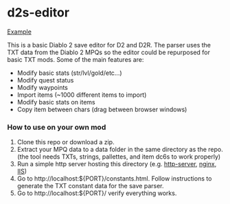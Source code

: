 # d2s-editor

[Example](http://d2s.dschu012.dev/)

This is a basic Diablo 2 save editor for D2 and D2R. The parser uses the TXT data from the Diablo 2 MPQs so the editor could be repurposed for basic TXT mods. Some of the main features are:

* Modify basic stats (str/lvl/gold/etc...)
* Modify quest status
* Modify waypoints
* Import items (~1000 different items to import)
* Modify basic stats on items
* Copy item between chars (drag between browser windows)

### How to use on your own mod

1. Clone this repo or download a zip.
2. Extract your MPQ data to a data folder in the same directory as the repo. (the tool needs TXTs, strings, pallettes, and item dc6s to work properly)
3. Run a simple http server hosting this directory (e.g. [http-server](https://www.npmjs.com/package/http-server), [nginx](https://www.nginx.com/), [IIS](https://www.iis.net/))
4. Go to http://localhost:${PORT}/constants.html. Follow instructions to generate the TXT constant data for the save parser.
5. Go to http://localhost:${PORT}/ verify everything works.